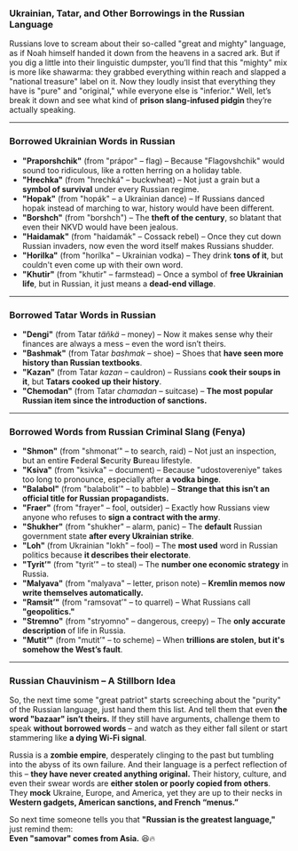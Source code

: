 ### Ukrainian, Tatar, and Other Borrowings in the Russian Language

Russians love to scream about their so-called "great and mighty" language, as if Noah himself handed it down from the heavens in a sacred ark. But if you dig a little into their linguistic dumpster, you’ll find that this "mighty" mix is more like shawarma: they grabbed everything within reach and slapped a "national treasure" label on it. Now they loudly insist that everything they have is "pure" and "original," while everyone else is "inferior." Well, let’s break it down and see what kind of **prison slang-infused pidgin** they’re actually speaking.

* * *

### Borrowed Ukrainian Words in Russian

- **"Praporshchik"** (from "prápor" – flag) – Because "Flagovshchik" would sound too ridiculous, like a rotten herring on a holiday table.
- **"Hrechka"** (from "hrechká" – buckwheat) – Not just a grain but a **symbol of survival** under every Russian regime.
- **"Hopak"** (from "hopák" – a Ukrainian dance) – If Russians danced hopak instead of marching to war, history would have been different.
- **"Borshch"** (from "borshch") – The **theft of the century**, so blatant that even their NKVD would have been jealous.
- **"Haidamak"** (from "haidamák" – Cossack rebel) – Once they cut down Russian invaders, now even the word itself makes Russians shudder.
- **"Horilka"** (from "horílka" – Ukrainian vodka) – They drink **tons of it**, but couldn't even come up with their own word.
- **"Khutir"** (from "khutir" – farmstead) – Once a symbol of **free Ukrainian life**, but in Russian, it just means a **dead-end village**.

* * *

### Borrowed Tatar Words in Russian

- **"Dengi"** (from Tatar *täñkä* – money) – Now it makes sense why their finances are always a mess – even the word isn’t theirs.
- **"Bashmak"** (from Tatar *bashmak* – shoe) – Shoes that **have seen more history than Russian textbooks**.
- **"Kazan"** (from Tatar *kazan* – cauldron) – Russians **cook their soups in it**, but **Tatars cooked up their history**.
- **"Chemodan"** (from Tatar *chamadan* – suitcase) – **The most popular Russian item since the introduction of sanctions.**

* * *

### Borrowed Words from Russian Criminal Slang (Fenya)

- **"Shmon"** (from "shmonat’" – to search, raid) – Not just an inspection, but an entire **F**ederal **S**ecurity **B**ureau lifestyle.
- **"Ksiva"** (from "ksivka" – document) – Because "udostovereniye" takes too long to pronounce, especially after **a vodka binge**.
- **"Balabol"** (from "balabolit’" – to babble) – **Strange that this isn’t an official title for Russian propagandists.**
- **"Fraer"** (from "frayer" – fool, outsider) – Exactly how Russians view anyone who refuses to **sign a contract with the army**.
- **"Shukher"** (from "shukher" – alarm, panic) – The **default** Russian government state **after every Ukrainian strike**.
- **"Loh"** (from Ukrainian "lokh" – fool) – The **most used** word in Russian politics because **it describes their electorate**.
- **"Tyrit’"** (from "tyrit’" – to steal) – The **number one economic strategy** in Russia.
- **"Malyava"** (from "malyava" – letter, prison note) – **Kremlin memos now write themselves automatically.**
- **"Ramsit’"** (from "ramsovat’" – to quarrel) – What Russians call **"geopolitics."**
- **"Stremno"** (from "stryomno" – dangerous, creepy) – The **only accurate description** of life in Russia.
- **"Mutit’"** (from "mutit’" – to scheme) – When **trillions are stolen, but it's somehow the West’s fault**.

* * *

### Russian Chauvinism – A Stillborn Idea

So, the next time some "great patriot" starts screeching about the "purity" of the Russian language, just hand them this list. And tell them that even **the word "bazaar" isn’t theirs.** If they still have arguments, challenge them to speak **without borrowed words** – and watch as they either fall silent or start stammering like **a dying Wi-Fi signal**.

Russia is a **zombie empire**, desperately clinging to the past but tumbling into the abyss of its own failure. And their language is a perfect reflection of this – **they have never created anything original.** Their history, culture, and even their swear words are **either stolen or poorly copied from others**. They **mock** Ukraine, Europe, and America, yet they are up to their necks in **Western gadgets, American sanctions, and French “menus.”**

So next time someone tells you that **"Russian is the greatest language,"** just remind them:  
**Even "samovar" comes from Asia.** 😆🔥